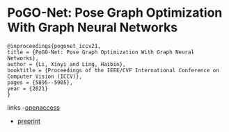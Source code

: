 # PoGO-Net: Pose Graph Optimization With Graph Neural Networks

```
@inproceedings{pogonet_iccv21,
title = {PoGO-Net: Pose Graph Optimization With Graph Neural Networks},
author = {Li, Xinyi and Ling, Haibin},
booktitle = {Proceedings of the IEEE/CVF International Conference on Computer Vision (ICCV)},
pages = {5895--5905},
year = {2021}
}
```

links
-[openaccess](http://openaccess.thecvf.com//content/ICCV2021/html/Li_PoGO-Net_Pose_Graph_Optimization_With_Graph_Neural_Networks_ICCV_2021_paper.html)
- [preprint](https://www3.cs.stonybrook.edu/~hling/publication/PoGO-Net-21.pdf)
